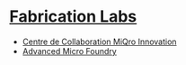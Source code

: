 # [Fabrication Labs](https://fablabs.io/)


- [Centre de Collaboration MiQro Innovation](https://www.c2mi.ca)
- [Advanced Micro Foundry](https://www.advmf.com)

